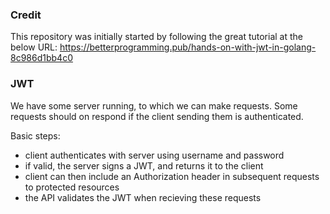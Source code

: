 ### Credit
This repository was initially started by following the great tutorial at the below URL:
https://betterprogramming.pub/hands-on-with-jwt-in-golang-8c986d1bb4c0

### JWT
We have some server running, to which we can make requests. Some requests should on respond if the client sending them is authenticated.

Basic steps:
 - client authenticates with server using username and password
 - if valid, the server signs a JWT, and returns it to the client
 - client can then include an Authorization header in subsequent requests to protected resources
 - the API validates the JWT when recieving these requests